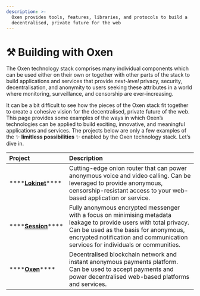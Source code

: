 ```yaml
---
description: >-
  Oxen provides tools, features, libraries, and protocols to build a
  decentralised, private future for the web
---
```


# ⚒️ Building with Oxen

The Oxen technology stack comprises many individual components which can be used either on their own or together with other parts of the stack to build applications and services that provide _next-level_  privacy, security, decentralisation, and anonymity to users seeking these attributes in a world where monitoring, surveillance, and censorship are ever-increasing.

It can be a bit difficult to see how the pieces of the Oxen stack fit together to create a cohesive vision for the decentralised, private future of the web. This page provides some examples of the ways in which Oxen’s technologies can be applied to build exciting, innovative, and meaningful applications and services. The projects below are only a few examples of the ✨ **limitless possibilities** ✨ enabled by the Oxen technology stack. Let’s dive in.

| Project | Description |
| :--- | :--- |
| \*\*\*\*[**Lokinet**](lokinet.md)\*\*\*\* | Cutting-edge onion router that can power anonymous voice and video calling. Can be leveraged to provide anonymous, censorship-resistant access to your web-based application or service. |
| \*\*\*\*[**Session**](session.md)\*\*\*\* | Fully anonymous encrypted messenger with a focus on minimising metadata leakage to provide users with total privacy. Can be used as the basis for anonymous, encrypted notification and communication services for individuals or communities. |
| \*\*\*\*[**Oxen**](oxen.md)\*\*\*\* | Decentralised blockchain network and instant anonymous payments platform. Can be used to accept payments and power decentralised web-based platforms and services. |




